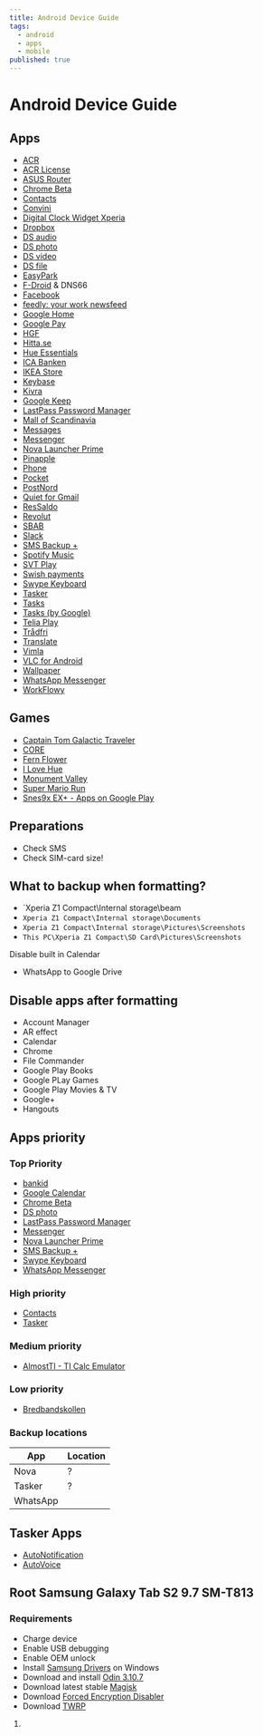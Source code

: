 ```yaml
---
title: Android Device Guide
tags:
  - android
  - apps
  - mobile
published: true
---
```


# Android Device Guide

## Apps

* [ACR](https://play.google.com/store/apps/details?id=com.nll.acr&rdid=com.nll.acr)
* [ACR License](https://play.google.com/store/apps/details?id=com.nll.acr.license)
* [ASUS Router](https://play.google.com/store/apps/details?id=com.asus.aihome)
* [Chrome Beta](https://play.google.com/store/apps/details?id=com.chrome.beta)
* [Contacts](https://play.google.com/store/apps/details?id=com.google.android.contacts)
* [Convini](https://play.google.com/store/apps/details?id=se.matpajobbet&rdid=se.matpajobbet)
* [Digital Clock Widget Xperia](https://play.google.com/store/apps/details?id=com.sonyericsson.digitalclockwidget2)
* [Dropbox](https://play.google.com/store/apps/details?id=com.dropbox.android)
* [DS audio](https://play.google.com/store/apps/details?id=com.synology.DSaudio)
* [DS photo](https://play.google.com/store/apps/details?id=com.synology.dsphoto)
* [DS video](https://play.google.com/store/apps/details?id=com.synology.dsvideo)
* [DS file](https://play.google.com/store/apps/details?id=com.synology.DSfile)
* [EasyPark](https://play.google.com/store/apps/details?id=net.easypark.android)
* [F-Droid](https://f-droid.org/en/) & DNS66
* [Facebook](https://play.google.com/store/apps/details?id=com.facebook.katana)
* [feedly: your work newsfeed](https://play.google.com/store/apps/details?id=com.devhd.feedly)
* [Google Home](https://play.google.com/store/apps/details?id=com.google.android.apps.chromecast.app)
* [Google Pay](https://play.google.com/store/apps/details?id=com.google.android.apps.walletnfcrel&rdid=com.google.android.apps.walletnfcrel)
* [HGF](https://play.google.com/store/apps/details?id=com.mywidz.mwp.hb.app.hyresgastforeningen.wrapper.android)
* [Hitta.se](https://play.google.com/store/apps/details?id=se.hitta.android.app)
* [Hue Essentials](https://play.google.com/store/apps/details?id=com.superthomaslab.hueessentials)
* [ICA Banken](https://play.google.com/store/apps/details?id=se.icabanken)
* [IKEA Store](https://play.google.com/store/apps/details?id=com.ikea.kompis)
* [Keybase](https://play.google.com/store/apps/details?id=io.keybase.ossifrage)
* [Kivra](https://play.google.com/store/apps/details?id=com.kivra.Kivra)
* [Google Keep](https://play.google.com/store/apps/details?id=com.google.android.keep)
* [LastPass Password Manager](https://play.google.com/store/apps/details?id=com.lastpass.lpandroid)
* [Mall of Scandinavia](https://play.google.com/store/apps/details?id=com.unibail.mallofscandinavia)
* [Messages](https://play.google.com/store/apps/details?id=com.google.android.apps.messaging&rdid=com.google.android.apps.messaging)
* [Messenger](https://play.google.com/store/apps/details?id=com.google.android.apps.messaging)
* [Nova Launcher Prime](https://play.google.com/store/apps/details?id=com.teslacoilsw.launcher.prime)
* [Pinapple](https://play.google.com/store/apps/details?id=se.oscarb.pinapple)
* [Phone](https://play.google.com/store/apps/details?id=com.google.android.dialer)
* [Pocket](https://play.google.com/store/apps/details?id=com.ideashower.readitlater.pro)
* [PostNord ](https://play.google.com/store/apps/details?id=se.postnord.private)
* [Quiet for Gmail](https://play.google.com/store/apps/details?id=com.sgarcia.quiet_for_gmail)
* [ResSaldo](https://play.google.com/store/apps/details?id=se.supertips.android.ressaldo)
* [Revolut](https://play.google.com/store/apps/details?id=com.revolut.revolut)
* [SBAB](https://play.google.com/store/apps/details?id=se.sbab.bankapp)
* [Slack](https://play.google.com/store/apps/details?id=com.Slack)
* [SMS Backup +](https://play.google.com/store/apps/details?id=com.zegoggles.smssync)
* [Spotify Music](https://play.google.com/store/apps/details?id=com.spotify.music)
* [SVT Play](https://play.google.com/store/apps/details?id=se.svt.android.svtplay)
* [Swish payments](https://play.google.com/store/apps/details?id=se.bankgirot.swish)
* [Swype Keyboard](https://play.google.com/store/apps/details?id=com.nuance.swype.dtc)
* [Tasker](https://play.google.com/store/apps/details?id=net.dinglisch.android.taskerm)
* [Tasks](https://play.google.com/store/apps/details?id=ch.teamtasks.tasks.paid)
* [Tasks (by Google)](https://play.google.com/store/apps/details?id=com.google.android.apps.tasks&rdid=com.google.android.apps.tasks)
* [Telia Play](https://play.google.com/store/apps/details?id=com.teliasonera.telia.playplus)
* [Trådfri](https://play.google.com/store/apps/details?id=com.ikea.tradfri.lighting)
* [Translate](https://play.google.com/store/apps/details?id=com.google.android.apps.translate)
* [Vimla](https://play.google.com/store/apps/details?id=com.vimlaapp)
* [VLC for Android](https://play.google.com/store/apps/details?id=org.videolan.vlc)
* [Wallpaper](https://play.google.com/store/apps/details?id=com.google.android.apps.wallpaper)
* [WhatsApp Messenger](https://play.google.com/store/apps/details?id=com.whatsapp)
* [WorkFlowy](https://play.google.com/store/apps/details?id=com.workflowy.android)

## Games
* [Captain Tom Galactic Traveler](https://play.google.com/store/apps/details?id=com.picodongames.CaptainTomGT)
* [CORE](https://play.google.com/store/apps/details?id=am.fury.core)
* [Fern Flower](https://play.google.com/store/apps/details?id=pl.macaque.FernFlower)
* [I Love Hue](https://play.google.com/store/apps/details?id=com.zutgames.ilovehue)
* [Monument Valley](https://play.google.com/store/apps/details?id=com.ustwo.monumentvalley)
* [Super Mario Run](https://play.google.com/store/apps/details?id=com.nintendo.zara)
* [Snes9x EX+ - Apps on Google Play](https://play.google.com/store/apps/details?id=com.explusalpha.Snes9xPlus)

## Preparations

* Check SMS
* Check SIM-card size!

## What to backup when formatting?


* `Xperia Z1 Compact\Internal storage\beam
* `Xperia Z1 Compact\Internal storage\Documents`
* `Xperia Z1 Compact\Internal storage\Pictures\Screenshots`
* `This PC\Xperia Z1 Compact\SD Card\Pictures\Screenshots`


Disable built in Calendar


* WhatsApp to Google Drive


## Disable apps after formatting

* Account Manager
* AR effect
* Calendar
* Chrome
* File Commander
* Google Play Books
* Google PLay Games
* Google Play Movies & TV
* Google+ 
* Hangouts


## Apps priority

### Top Priority
* [bankid](https://play.google.com/store/apps/details?id=com.bankid.bus)
* [Google Calendar](https://play.google.com/store/apps/details?id=com.google.android.calendar)
* [Chrome Beta](https://play.google.com/store/apps/details?id=com.chrome.beta)
* [DS photo](https://play.google.com/store/apps/details?id=com.synology.dsphoto)
* [LastPass Password Manager](https://play.google.com/store/apps/details?id=com.lastpass.lpandroid)
* [Messenger](https://play.google.com/store/apps/details?id=com.google.android.apps.messaging)
* [Nova Launcher Prime](https://play.google.com/store/apps/details?id=com.teslacoilsw.launcher.prime)
* [SMS Backup +](https://play.google.com/store/apps/details?id=com.zegoggles.smssync)
* [Swype Keyboard](https://play.google.com/store/apps/details?id=com.nuance.swype.dtc)
* [WhatsApp Messenger](https://play.google.com/store/apps/details?id=com.whatsapp)


### High priority

* [Contacts](https://play.google.com/store/apps/details?id=com.google.android.contacts)
* [Tasker](https://play.google.com/store/apps/details?id=net.dinglisch.android.taskerm)

### Medium priority

* [AlmostTI - TI Calc Emulator](https://play.google.com/store/apps/details?id=com.fms.ati)

### Low priority

* [Bredbandskollen](https://play.google.com/store/apps/details?id=se.iis.bbk)


### Backup locations

App | Location
----|---------
Nova | ?
Tasker | ? 
WhatsApp |


## Tasker Apps

* [AutoNotification](https://play.google.com/store/apps/details?id=com.joaomgcd.autonotification)
* [AutoVoice](https://play.google.com/store/apps/details?id=com.joaomgcd.autovoice)


## Root Samsung Galaxy Tab S2 9.7 SM-T813

### Requirements

* Charge device
* Enable USB debugging
* Enable OEM unlock
* Install [Samsung Drivers](https://developer.samsung.com/galaxy/others/android-usb-driver-for-windows) on Windows
* Download and install [Odin 3.10.7](https://forum.xda-developers.com/showthread.php?t=2711451)
* Download latest stable [Magisk](https://forum.xda-developers.com/apps/magisk/official-magisk-v7-universal-systemless-t3473445) 
* Download [Forced Encryption Disabler](https://www.dropbox.com/s/dy6434a5w32d9sl/Tabs3_oreo_forced%2Bencryption_disabler.zip?dl=1)
* Download [TWRP](https://www.dropbox.com/s/x319tpsyh6s7mh1/samsung_sm-t813_gts210vewifixx_nougat_twrp.tar?dl=1)


1.

